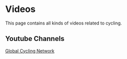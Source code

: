 # Videos

This page contains all kinds of videos related to cycling.

## Youtube Channels

[Global Cycling Network](https://www.youtube.com/user/globalcyclingnetwork)
